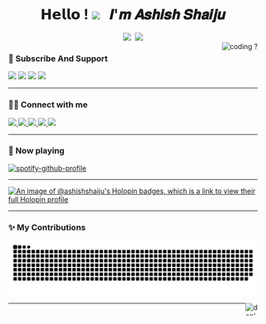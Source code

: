 <h1 align="center">𝗛𝗲𝗹𝗹𝗼 ! <img src="https://github.com/ashishshaiju/ashishshaiju/blob/files/gifs/wave.gif"  width="30px"> &nbsp; 𝑰'𝒎 𝑨𝒔𝒉𝒊𝒔𝒉 𝑺𝒉𝒂𝒊𝒋𝒖</h1> 
<div align="center" width="50"> 
<img src="https://badgen.net/badge/Python/✔/blue?icon=terminal&labelColor=EE0823">&nbsp; <img src="https://badgen.net/badge/C/✔/blue?icon=terminal&labelColor=EE0823">
</div>
<a href="https://reactjs.org/">
<img align="right" src="https://github.com/ashishshaiju/ashishshaiju/blob/files/images/Coding.png" alt="coding ?"> </a>

### 💖 Subscribe And Support

<a href="https://bit.ly/vannisified"><img src="https://img.shields.io/badge/Vannisified-FF0202?&logo=youtube"></a>
<a href="https://t.me/Vannisified"><img src="https://img.shields.io/badge/Vannisified-blue?&logo=telegram"></a>
<a href="https://t.me/Vannisified_Official"><img src="https://img.shields.io/badge/Vannisified Official-blue?&logo=telegram"></a>
<a href="https://dsc.gg/Vannisified"><img src="https://img.shields.io/badge/Vannisified-black?&logo=discord"></a>

---
### 🧍‍♂️ Connect with me
 
<p align="left">
    <a href="https://t.me/Ashish_Shaiju">
        <img height="35px" src="https://img.icons8.com/fluent/48/000000/telegram-app.png" />
    </a>
    <a href="https://facebook.com/ashishshaiju/">
        <img height="35px" src="https://img.icons8.com/fluent/48/000000/facebook-new.png" />
    </a>
       <a href="https://instagram.com/ashish_shaiju/">
        <img height="35px" src="https://img.icons8.com/fluent/48/000000/instagram-new.png" />
     </a>    
    <a href="https://twitter.com/ashish_shaiju">
        <img height="35px" src="https://img.icons8.com/fluent/48/000000/twitter.png" />
    </a>
    <a href="https://discordapp.com/users/580739337017360410"> 
       <img height="35px" src="https://img.icons8.com/color/48/000000/discord--v2.png"> </a>
</p><a href="https://da.gd/BZvT">

---

</a>

### 🎵 Now playing

[![spotify-github-profile](https://spotify-github-profile.kittinanx.com/api/view?uid=527j59hf0f5lkdj7c18f8g2jz&cover_image=true&theme=novatorem)](https://spotify-github-profile.kittinanx.com/api/view?uid=527j59hf0f5lkdj7c18f8g2jz&redirect=true)

---
<!-- ![Profile views](https://gpvc.arturio.dev/ashishshaiju) -->

[![An image of @ashishshaiju's Holopin badges, which is a link to view their full Holopin profile](https://holopin.me/ashishshaiju)](https://holopin.io/@ashishshaiju)

---
### ✨ My Contributions
![snake svg](https://github.com/ashishshaiju/ashishshaiju/blob/output/github-contribution-grid-snake.svg)

 <a href="https://printer.discord.com" >
<img align="right" src="https://github.com/ashishshaiju/ashishshaiju/blob/files/gifs/I%20dont%20know%20what%20it%20is.gif" width="25px" height="25px" alt="don't touch here">
</a>

---
